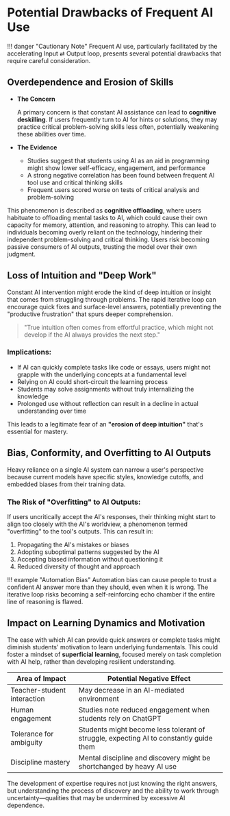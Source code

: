 # Potential Drawbacks of Frequent AI Use

!!! danger "Cautionary Note"
    Frequent AI use, particularly facilitated by the accelerating Input ⇄ Output loop, presents several potential drawbacks that require careful consideration.

## Overdependence and Erosion of Skills

<div class="grid cards" markdown>

- **The Concern**
    
    A primary concern is that constant AI assistance can lead to **cognitive deskilling**. If users frequently turn to AI for hints or solutions, they may practice critical problem-solving skills less often, potentially weakening these abilities over time.

- **The Evidence**
    
    * Studies suggest that students using AI as an aid in programming might show lower self-efficacy, engagement, and performance
    * A strong negative correlation has been found between frequent AI tool use and critical thinking skills
    * Frequent users scored worse on tests of critical analysis and problem-solving

</div>

This phenomenon is described as **cognitive offloading**, where users habituate to offloading mental tasks to AI, which could cause their own capacity for memory, attention, and reasoning to atrophy. This can lead to individuals becoming overly reliant on the technology, hindering their independent problem-solving and critical thinking. Users risk becoming passive consumers of AI outputs, trusting the model over their own judgment.

## Loss of Intuition and "Deep Work"

Constant AI intervention might erode the kind of deep intuition or insight that comes from struggling through problems. The rapid iterative loop can encourage quick fixes and surface-level answers, potentially preventing the "productive frustration" that spurs deeper comprehension.

> "True intuition often comes from effortful practice, which might not develop if the AI always provides the next step."

### Implications:

* If AI can quickly complete tasks like code or essays, users might not grapple with the underlying concepts at a fundamental level
* Relying on AI could short-circuit the learning process
* Students may solve assignments without truly internalizing the knowledge
* Prolonged use without reflection can result in a decline in actual understanding over time

This leads to a legitimate fear of an **"erosion of deep intuition"** that's essential for mastery.

## Bias, Conformity, and Overfitting to AI Outputs

Heavy reliance on a single AI system can narrow a user's perspective because current models have specific styles, knowledge cutoffs, and embedded biases from their training data.

### The Risk of "Overfitting" to AI Outputs:

If users uncritically accept the AI's responses, their thinking might start to align too closely with the AI's worldview, a phenomenon termed "overfitting" to the tool's outputs. This can result in:

1. Propagating the AI's mistakes or biases
2. Adopting suboptimal patterns suggested by the AI
3. Accepting biased information without questioning it
4. Reduced diversity of thought and approach

!!! example "Automation Bias"
    Automation bias can cause people to trust a confident AI answer more than they should, even when it is wrong. The iterative loop risks becoming a self-reinforcing echo chamber if the entire line of reasoning is flawed.

## Impact on Learning Dynamics and Motivation

The ease with which AI can provide quick answers or complete tasks might diminish students' motivation to learn underlying fundamentals. This could foster a mindset of **superficial learning**, focused merely on task completion with AI help, rather than developing resilient understanding.

| Area of Impact | Potential Negative Effect |
| -------------- | ------------------------- |
| Teacher-student interaction | May decrease in an AI-mediated environment |
| Human engagement | Studies note reduced engagement when students rely on ChatGPT |
| Tolerance for ambiguity | Students might become less tolerant of struggle, expecting AI to constantly guide them |
| Discipline mastery | Mental discipline and discovery might be shortchanged by heavy AI use |

The development of expertise requires not just knowing the right answers, but understanding the process of discovery and the ability to work through uncertainty—qualities that may be undermined by excessive AI dependence.
